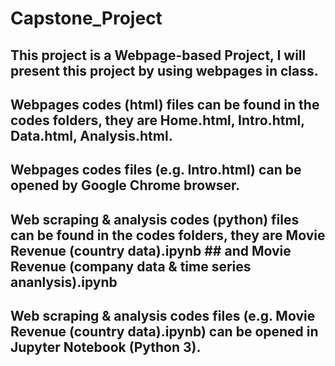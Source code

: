 # Capstone_Project
## This project is a Webpage-based Project, I will present this project by using webpages in class.
## Webpages codes (html) files can be found in the codes folders, they are Home.html, Intro.html, Data.html, Analysis.html.
## Webpages codes files (e.g. Intro.html) can be opened by Google Chrome browser.

## Web scraping & analysis codes (python) files can be found in the codes folders, they are Movie Revenue (country data).ipynb ## and Movie Revenue (company data & time series ananlysis).ipynb
## Web scraping & analysis codes files (e.g. Movie Revenue (country data).ipynb) can be opened in Jupyter Notebook (Python 3).
